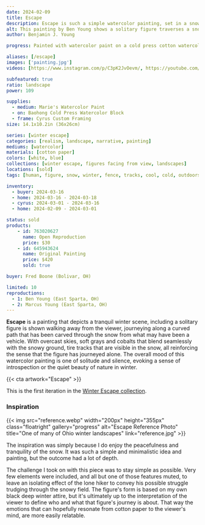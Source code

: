 ```yaml
---
date: 2024-02-09
title: Escape
description: Escape is such a simple watercolor painting, set in a snowy vast field. Showing the trek of the lone figure whose identity is up to interpretation.
alt: This painting by Ben Young shows a solitary figure traverses a snowy path flanked by a fence, in a muted watercolor landscape shrouded in a hazy atmosphere.
author: Benjamin J. Young

progress: Painted with watercolor paint on a cold press cotton watercolor block. A simple painting, but effective. This took a few stages of adding layers, but it still only took a few days at most to include drying times. I later learned that my for this painting technique closely matches the master artist, Andrew Wyeth.

aliases: [/escape]
images: ['painting.jpg']
videos: [https://www.instagram.com/p/C3pK2JvOevm/, https://youtube.com/shorts/TSyQTgGJjD0]

subfeatured: true
ratio: landscape
power: 109

supplies:
  - medium: Marie's Watercolor Paint
  - on: Baohong Cold Press Watercolor Block
  - frame: Cyrus Custom Framing
size: 14.1x10.2in (36x26cm)

series: [winter escape]
categories: [realism, landscape, narrative, painting]
mediums: [watercolor]
materials: [cotton paper]
colors: [white, blue]
collections: [winter escape, figures facing from view, landscapes]
locations: [sold]
tags: [human, figure, snow, winter, fence, tracks, cool, cold, outdoors, gate, calm, lonely, isolation, peaceful, melancholy, cool]

inventory:
  - buyer: 2024-03-16
  - home: 2024-03-16 - 2024-03-18
  - cyrus: 2024-03-01 - 2024-03-16
  - home: 2024-02-09 - 2024-03-01

status: sold
products:
    - id: 763020627
      name: Open Reproduction
      price: $30
    - id: 645943624
      name: Original Painting
      price: $420
      sold: true

buyer: Fred Boone (Bolivar, OH)

limited: 10
reproductions:
  - 1: Ben Young (East Sparta, OH)
  - 2: Marcus Young (East Sparta, OH)
---
```


**Escape** is a painting that depicts a tranquil winter scene, including a solitary figure is shown walking away from the viewer, journeying along a curved path that has been carved through the snow from what may have been a vehicle. With overcast skies, soft grays and cobalts that blend seamlessly with the snowy ground,  tire tracks that are visible in the snow, all reinforcing the sense that the figure has journeyed alone. The overall mood of this watercolor painting is one of solitude and silence, evoking a sense of introspection or the quiet beauty of nature in winter.

<!--more-->

{{< cta artwork="Escape" >}}

This is the first iteration in the [Winter Escape collection](/collections/winter-escape/).

### Inspiration ###

{{< img src="reference.webp" width="200px" height="355px" class="floatright" gallery="progress" alt="Escape Reference Photo" title="One of many of Ohio winter landscapes" link="reference.jpg" >}}

The inspiration was simply because I do enjoy the peacefulness and tranquility of the snow. It was such a simple and minimalistic idea and painting, but the outcome had a lot of depth.

The challenge I took on with this piece was to stay simple as possible. Very few elements were included, and all but one of those features muted, to leave an isolating effect of the lone hiker to convey his possible struggle trudging through the snowy field. The figure's form is based on my own black deep winter attire, but it's ultimately up to the interpretation of the viewer to define who and what that figure's journey is about. That way the emotions that can hopefully resonate from cotton paper to the viewer's mind, are more easily relatable.